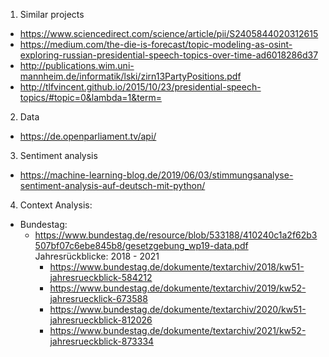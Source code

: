 1. Similar projects
 - https://www.sciencedirect.com/science/article/pii/S2405844020312615
 - https://medium.com/the-die-is-forecast/topic-modeling-as-osint-exploring-russian-presidential-speech-topics-over-time-ad6018286d37
 - http://publications.wim.uni-mannheim.de/informatik/lski/zirn13PartyPositions.pdf
 - http://tlfvincent.github.io/2015/10/23/presidential-speech-topics/#topic=0&lambda=1&term=  
2. Data
 - https://de.openparliament.tv/api/
3. Sentiment analysis
 - https://machine-learning-blog.de/2019/06/03/stimmungsanalyse-sentiment-analysis-auf-deutsch-mit-python/

4. Context Analysis:
 - Bundestag:
    - https://www.bundestag.de/resource/blob/533188/410240c1a2f62b3507bf07c6ebe845b8/gesetzgebung_wp19-data.pdf
    Jahresrückblicke: 2018 - 2021
        - https://www.bundestag.de/dokumente/textarchiv/2018/kw51-jahresrueckblick-584212
        - https://www.bundestag.de/dokumente/textarchiv/2019/kw52-jahresruecklick-673588
        - https://www.bundestag.de/dokumente/textarchiv/2020/kw51-jahresrueckblick-812026
        - https://www.bundestag.de/dokumente/textarchiv/2021/kw52-jahresrueckblick-873334